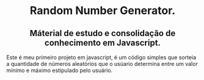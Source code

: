 <h1 align = "center">Random Number Generator. </h1>
<h2 align="center">Máterial de estudo e consolidação de conhecimento em Javascript.</h2>
<p>Este é meu primeiro projeto em javascript, é um código simples que sorteia a quantidade de números aleatórios que o usúario determina entre um valor mínimo e máximo estipulado pelo usuário.</p>

